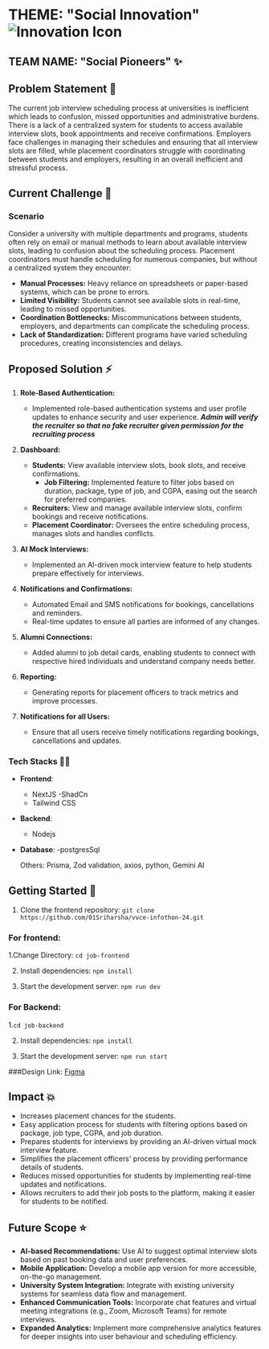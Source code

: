 # THEME: "Social Innovation" ![Innovation Icon](https://img.icons8.com/ios-filled/50/000000/innovation.png)

## TEAM NAME: "Social Pioneers" ✨

## Problem Statement 📌

The current job interview scheduling process at universities is inefficient which leads to confusion, missed opportunities and administrative burdens. There is a lack of a centralized system for students to access available interview slots, book appointments and receive confirmations. Employers face challenges in managing their schedules and ensuring that all interview slots are filled, while placement coordinators struggle with coordinating between students and employers, resulting in an overall inefficient and stressful process.

## Current Challenge 📑

### Scenario

Consider a university with multiple departments and programs, students often rely on email or manual methods to learn about available interview slots, leading to confusion about the scheduling process. Placement coordinators must handle scheduling for numerous companies, but without a centralized system they encounter:

- **Manual Processes:** Heavy reliance on spreadsheets or paper-based systems, which can be prone to errors.
- **Limited Visibility:** Students cannot see available slots in real-time, leading to missed opportunities.
- **Coordination Bottlenecks:** Miscommunications between students, employers, and departments can complicate the scheduling process.
- **Lack of Standardization:** Different programs have varied scheduling procedures, creating inconsistencies and delays.

## Proposed Solution ⚡

1. **Role-Based Authentication:**
   - Implemented role-based authentication systems and user profile updates to enhance security and user experience.
   ***Admin will verify the recruiter so that no fake recruiter given permission for the recruiting process***

2. **Dashboard:**
   - **Students:** View available interview slots, book slots, and receive confirmations.
     - **Job Filtering:** Implemented feature to filter jobs based on duration, package, type of job, and CGPA, easing out the search for preferred companies.
   - **Recruiters:** View and manage available interview slots, confirm bookings and receive notifications.
   - **Placement Coordinator:** Oversees the entire scheduling process, manages slots and handles conflicts.

3. **AI Mock Interviews:**
   - Implemented an AI-driven mock interview feature to help students prepare effectively for interviews.

4. **Notifications and Confirmations:**
   - Automated Email and SMS notifications for bookings, cancellations and reminders.
   - Real-time updates to ensure all parties are informed of any changes.


5. **Alumni Connections:**
   - Added alumni to job detail cards, enabling students to connect with respective hired individuals and understand company needs better.

6. **Reporting:**
   - Generating reports for placement officers to track metrics and improve processes.

7. **Notifications for all Users:**
    - Ensure that all users receive timely notifications regarding bookings, cancellations and updates.

### Tech Stacks 👨‍💻

- **Frontend**:
  - NextJS
  -ShadCn
  - Tailwind CSS

- **Backend**:
  - Nodejs

- **Database**:
  -postgresSql

  Others: Prisma, Zod validation, axios, python, Gemini AI


<!-- **Live Demo**: [Demo]() -->


## Getting Started 🚀

1. Clone the frontend repository:
```git clone https://github.com/01Sriharsha/vvce-infothon-24.git```

### For frontend:
1.Change Directory:
```cd job-frontend```

2. Install dependencies:
```npm install```

3. Start the development server:
```npm run dev```

### For Backend:
1.```cd job-backend```

2. Install dependencies:
```npm install```

3. Start the development server:
```npm run start```


###Design Link: [Figma](https://www.figma.com/design/RwcphvmZlRh9KC5m8JJI9u/Job-Scheduling?node-id=0-1&t=O0Qs04QAZkt67pXv-1)


## Impact 💥
- Increases placement chances for the students.
- Easy application process for students with filtering options based on package, job type, CGPA, and job duration.
- Prepares students for interviews by providing an AI-driven virtual mock interview feature.
- Simplifies the placement officers' process by providing performance details of students.
- Reduces missed opportunities for students by implementing real-time updates and notifications.
- Allows recruiters to add their job posts to the platform, making it easier for students to be notified.


## Future Scope ⭐
- **AI-based Recommendations:**
  Use AI to suggest optimal interview slots based on past booking data and user preferences.
- **Mobile Application:**
  Develop a mobile app version for more accessible, on-the-go management.
- **University System Integration:**
  Integrate with existing university systems for seamless data flow and management.
- **Enhanced Communication Tools:**
  Incorporate chat features and virtual meeting integrations (e.g., Zoom, Microsoft Teams) for remote interviews.
- **Expanded Analytics:**
  Implement more comprehensive analytics features for deeper insights into user behaviour and scheduling efficiency.

